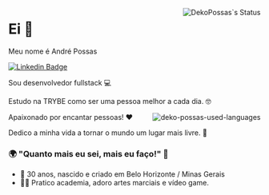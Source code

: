 <p> <img src="https://github-readme-stats.vercel.app/api?username=dekopossas&show_icons=true&theme=vue-dark" alt="DekoPossas`s Status" align="right" /> </p>

# Ei 👋

Meu nome é André Possas 

[![Linkedin Badge](https://img.shields.io/badge/-LinkedIn-blue?style=flat-square&logo=Linkedin&logoColor=white&link=https://www.linkedin.com/in/andrepossas/)](https://www.linkedin.com/in/andrepossas/)

Sou desenvolvedor fullstack 💻

Estudo na TRYBE como ser uma pessoa melhor a cada dia. 🤓

<p> <img src="https://github-readme-stats.vercel.app/api/top-langs/?username=dekopossas&layout=compact&theme=graywhite&title_color=268bd2" alt="deko-possas-used-languages" align="right"/> </p>

Apaixonado por encantar pessoas! ❤️

Dedico a minha vida a tornar o mundo um lugar mais livre. 🤖

### 🌍 "Quanto mais eu sei, mais eu faço!" 🧠

- 📍 30 anos, nascido e criado em Belo Horizonte / Minas Gerais
- 🏋️‍♂️ Pratico academia, adoro artes marciais e vídeo game.
